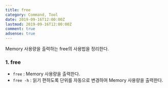 ```yaml
---
title: free
category: Command, Tool
date: 2019-09-16T12:00:00Z
lastmod: 2019-09-16T12:00:00Z
comment: true
adsense: true
---
```


Memory 사용량을 출력하는 free의 사용법을 정리한다.

### 1. free

* `free` : Memory 사용량을 출력한다.
* `free -h` : 읽기 편하도록 단위를 자동으로 변경하여 Memory 사용량을 출력한다.